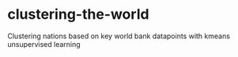 # clustering-the-world
Clustering nations based on key world bank datapoints with kmeans unsupervised learning
